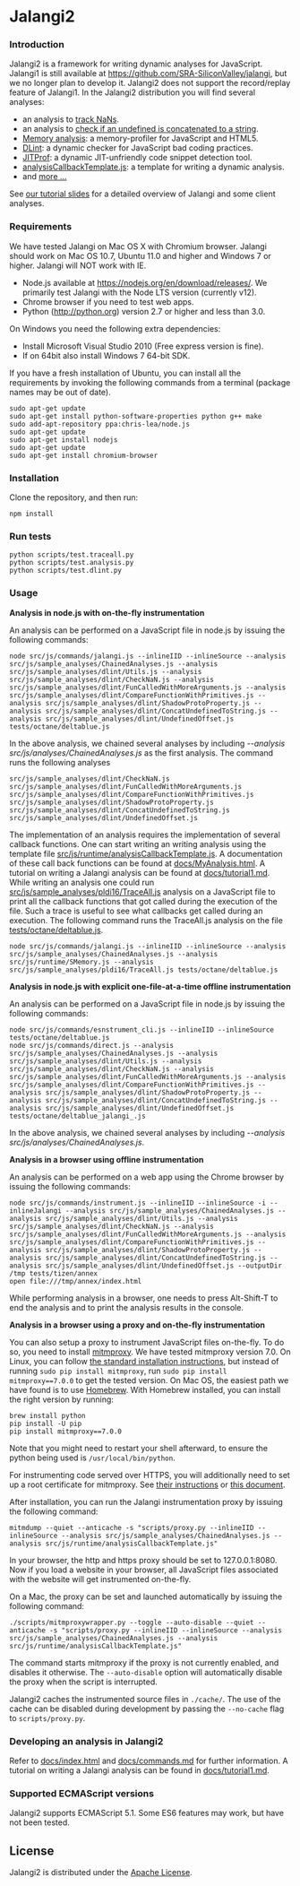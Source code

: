 Jalangi2
=======
### Introduction

Jalangi2 is a framework for writing dynamic analyses for JavaScript.
Jalangi1 is still available at https://github.com/SRA-SiliconValley/jalangi, but we no longer plan to develop it.
Jalangi2 does not support the record/replay feature of Jalangi1.
In the Jalangi2 distribution you will find several analyses:

  * an analysis to [track NaNs](src/js/sample_analyses/dlint/CheckNaN.js).
  * an analysis to [check if an undefined is concatenated to a string](src/js/sample_analyses/dlint/ConcatUndefinedToString.js).
  * [Memory analysis](https://github.com/Samsung/meminsight): a memory-profiler for JavaScript and HTML5.
  * [DLint](https://github.com/ksen007/jalangi2analyses): a dynamic checker for JavaScript bad coding practices.
  * [JITProf](https://github.com/ksen007/jalangi2analyses): a dynamic JIT-unfriendly code snippet detection tool.
  * [analysisCallbackTemplate.js](src/js/runtime/analysisCallbackTemplate.js): a template for writing a dynamic analysis.
  * and [more ...](src/js/sample_analyses/)

See [our tutorial slides](http://manu.sridharan.net/files/JalangiTutorial.pdf) for a detailed overview of Jalangi and some client analyses.

### Requirements

We have tested Jalangi on Mac OS X with Chromium browser.  Jalangi should work on Mac OS
10.7, Ubuntu 11.0 and higher and Windows 7 or higher. Jalangi will NOT work with IE.

  * Node.js available at https://nodejs.org/en/download/releases/.  We primarily test Jalangi with the Node LTS version (currently v12).
  * Chrome browser if you need to test web apps.
  * Python (http://python.org) version 2.7 or higher and less than 3.0.

On Windows you need the following extra dependencies:

  * Install Microsoft Visual Studio 2010 (Free express version is fine).
  * If on 64bit also install Windows 7 64-bit SDK.

If you have a fresh installation of Ubuntu, you can install all the requirements by invoking the following commands from a terminal
(package names may be out of date).

    sudo apt-get update
    sudo apt-get install python-software-properties python g++ make
    sudo add-apt-repository ppa:chris-lea/node.js
    sudo apt-get update
    sudo apt-get install nodejs
    sudo apt-get update
    sudo apt-get install chromium-browser

### Installation

Clone the repository, and then run:

    npm install

### Run tests

    python scripts/test.traceall.py
    python scripts/test.analysis.py
    python scripts/test.dlint.py

### Usage

**Analysis in node.js with on-the-fly instrumentation**

An analysis can be performed on a JavaScript file in node.js by issuing the following commands:

    node src/js/commands/jalangi.js --inlineIID --inlineSource --analysis src/js/sample_analyses/ChainedAnalyses.js --analysis src/js/sample_analyses/dlint/Utils.js --analysis src/js/sample_analyses/dlint/CheckNaN.js --analysis src/js/sample_analyses/dlint/FunCalledWithMoreArguments.js --analysis src/js/sample_analyses/dlint/CompareFunctionWithPrimitives.js --analysis src/js/sample_analyses/dlint/ShadowProtoProperty.js --analysis src/js/sample_analyses/dlint/ConcatUndefinedToString.js --analysis src/js/sample_analyses/dlint/UndefinedOffset.js tests/octane/deltablue.js

In the above analysis, we chained several analyses by including *--analysis src/js/analyses/ChainedAnalyses.js* as the first analysis.
The command runs the following analyses

    src/js/sample_analyses/dlint/CheckNaN.js
    src/js/sample_analyses/dlint/FunCalledWithMoreArguments.js
    src/js/sample_analyses/dlint/CompareFunctionWithPrimitives.js
    src/js/sample_analyses/dlint/ShadowProtoProperty.js
    src/js/sample_analyses/dlint/ConcatUndefinedToString.js
    src/js/sample_analyses/dlint/UndefinedOffset.js

The implementation of an analysis requires the implementation of several callback functions. One can start writing
an writing analysis using the template file [src/js/runtime/analysisCallbackTemplate.js](src/js/runtime/analysisCallbackTemplate.js).
A documentation of these call back functions can be found at [docs/MyAnalysis.html](docs/MyAnalysis.html).
A tutorial on writing a Jalangi analysis can be found at [docs/tutorial1.md](docs/tutorial1.md). While writing 
an analysis one could run [src/js/sample_analyses/pldi16/TraceAll.js](src/js/sample_analyses/pldi16/TraceAll.js) 
analysis on a JavaScript file to print all the callback functions that got 
called during the execution of the file.  Such a trace is useful to see what callbacks get called during an 
execution.  The following command runs the TraceAll.js analysis on the file [tests/octane/deltablue.js](tests/octane/deltablue.js).

    node src/js/commands/jalangi.js --inlineIID --inlineSource --analysis src/js/sample_analyses/ChainedAnalyses.js --analysis src/js/runtime/SMemory.js --analysis src/js/sample_analyses/pldi16/TraceAll.js tests/octane/deltablue.js

**Analysis in node.js with explicit one-file-at-a-time offline instrumentation**

An analysis can be performed on a JavaScript file in node.js by issuing the following commands:

    node src/js/commands/esnstrument_cli.js --inlineIID --inlineSource tests/octane/deltablue.js
    node src/js/commands/direct.js --analysis src/js/sample_analyses/ChainedAnalyses.js --analysis src/js/sample_analyses/dlint/Utils.js --analysis src/js/sample_analyses/dlint/CheckNaN.js --analysis src/js/sample_analyses/dlint/FunCalledWithMoreArguments.js --analysis src/js/sample_analyses/dlint/CompareFunctionWithPrimitives.js --analysis src/js/sample_analyses/dlint/ShadowProtoProperty.js --analysis src/js/sample_analyses/dlint/ConcatUndefinedToString.js --analysis src/js/sample_analyses/dlint/UndefinedOffset.js tests/octane/deltablue_jalangi_.js

In the above analysis, we chained several analyses by including *--analysis src/js/analyses/ChainedAnalyses.js*.

**Analysis in a browser using offline instrumentation**

An analysis can be performed on a web app using the Chrome browser by issuing the following commands:

    node src/js/commands/instrument.js --inlineIID --inlineSource -i --inlineJalangi --analysis src/js/sample_analyses/ChainedAnalyses.js --analysis src/js/sample_analyses/dlint/Utils.js --analysis src/js/sample_analyses/dlint/CheckNaN.js --analysis src/js/sample_analyses/dlint/FunCalledWithMoreArguments.js --analysis src/js/sample_analyses/dlint/CompareFunctionWithPrimitives.js --analysis src/js/sample_analyses/dlint/ShadowProtoProperty.js --analysis src/js/sample_analyses/dlint/ConcatUndefinedToString.js --analysis src/js/sample_analyses/dlint/UndefinedOffset.js --outputDir /tmp tests/tizen/annex
    open file:///tmp/annex/index.html

While performing analysis in a browser, one needs to press Alt-Shift-T to end the analysis and to print the analysis results in the console.

**Analysis in a browser using a proxy and on-the-fly instrumentation**

You can also setup a proxy to instrument JavaScript files on-the-fly.
To do so, you need to install [mitmproxy](http://mitmproxy.org/).  We have tested mitmproxy version 7.0.
On Linux, you can follow
[the standard installation instructions](http://docs.mitmproxy.org/en/stable/install.html),
but instead of running `sudo pip install mitmproxy`, run `sudo pip install mitmproxy==7.0.0` to get the tested version.  On Mac OS,
the easiest path we have found is to use [Homebrew](http://brew.sh/).
With Homebrew installed, you can install the right version by running:

    brew install python
    pip install -U pip
    pip install mitmproxy==7.0.0

Note that you might need to restart your shell afterward, to ensure
the python being used is `/usr/local/bin/python`.

For instrumenting code served over HTTPS, you will additionally need
to set up a root certificate for mitmproxy.  See
[their instructions](http://docs.mitmproxy.org/en/stable/certinstall.html)
or [this document](https://github.com/ksen007/jalangi2analyses/blob/master/doc/mitmproxy-install.pdf).

After installation, you can run the Jalangi instrumentation proxy by
issuing the following command:

    mitmdump --quiet --anticache -s "scripts/proxy.py --inlineIID --inlineSource --analysis src/js/sample_analyses/ChainedAnalyses.js --analysis src/js/runtime/analysisCallbackTemplate.js"

In your browser, the http and https proxy should be set to 127.0.0.1:8080.  Now if you load a website in your browser, all JavaScript files associated with the website will get instrumented on-the-fly.

On a Mac, the proxy can be set and launched automatically by issuing the following command:

    ./scripts/mitmproxywrapper.py --toggle --auto-disable --quiet --anticache -s "scripts/proxy.py --inlineIID --inlineSource --analysis src/js/sample_analyses/ChainedAnalyses.js --analysis src/js/runtime/analysisCallbackTemplate.js"

The command starts mitmproxy if the proxy is not currently enabled, and disables it otherwise.
The `--auto-disable` option will automatically disable the proxy when the script is interrupted.

Jalangi2 caches the instrumented source files in `./cache/`.
The use of the cache can be disabled during development by passing the `--no-cache` flag to `scripts/proxy.py`.

### Developing an analysis in Jalangi2

Refer to [docs/index.html](docs/index.html) and [docs/commands.md](docs/commands.md) for further information.  A tutorial
on writing a Jalangi analysis can be found in [docs/tutorial1.md](docs/tutorial1.md).  

### Supported ECMAScript versions

Jalangi2 supports ECMAScript 5.1.  Some ES6 features may work, but have not been tested.

License
-------

Jalangi2 is distributed under the [Apache License](http://www.apache.org/licenses/LICENSE-2.0.html).
